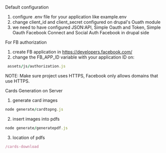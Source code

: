 Default configuration
1. configure .env file for your application like example.env
2. change client_id and client_secret configured on drupal's Ouath module
3. we need to have configured JSON:API, Simple Oauth and Token, Simple Oauth Facebook Connect and Social Auth Facebook in drupal side


For FB authorization
1. create FB application in https://developers.facebook.com/
2. change the FB_APP_ID variable with your application ID on:
```ruby
 assets/js/authorization.js
```

NOTE:
Make sure project uses HTTPS, Facebook only allows domains that use HTTPS.


Cards Generation on Server
1. generate card images
```ruby
node generate/cardtopng.js
```
2. insert images into pdfs
```ruby
node generate/generatepdf.js
```
3. location of pdfs
```ruby
/cards-download
```
